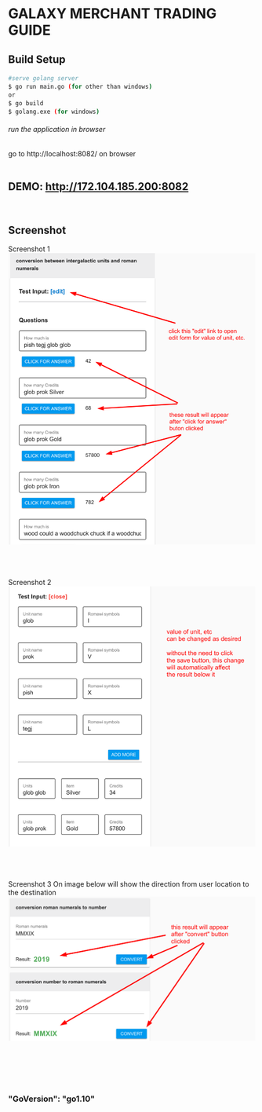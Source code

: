 # GALAXY MERCHANT TRADING GUIDE


## Build Setup

``` bash
#serve golang server
$ go run main.go (for other than windows)
or
$ go build
$ golang.exe (for windows)


```

###### run the application in browser
go to http://localhost:8082/ on browser
<br/><br/>


## DEMO: http://172.104.185.200:8082
<br/>


## Screenshot

Screenshot 1
![alt text](https://raw.githubusercontent.com/nawikart/README_IMAGES/master/galaxy/ss1.png)
<br/><br/><br/><br/>


Screenshot 2
![alt text](https://raw.githubusercontent.com/nawikart/README_IMAGES/master/galaxy/ss2.png)
<br/><br/><br/><br/>


Screenshot 3
On image below will show the direction from user location to the destination
![alt text](https://raw.githubusercontent.com/nawikart/README_IMAGES/master/galaxy/ss3.png)

<br/><br/><br/><br/>
### "GoVersion": "go1.10"
